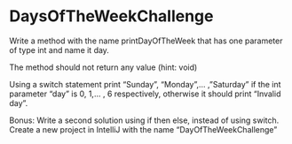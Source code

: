 # DaysOfTheWeekChallenge

Write a method with the name printDayOfTheWeek that has one parameter of type int and name it day.

The method should not return any value (hint: void)

Using a switch statement print “Sunday”, “Monday”,… ,”Saturday” if the int parameter “day” is 0, 1,… , 6 respectively, otherwise it should print “Invalid day”.

Bonus: 
	Write a second solution using if then else, instead of using switch.
	Create a new project in IntelliJ with the  name “DayOfTheWeekChallenge”
  
